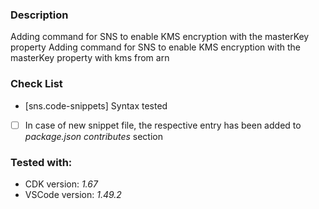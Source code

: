### Description

Adding command for SNS to enable KMS encryption with the masterKey property
Adding command for SNS to enable KMS encryption with the masterKey property with kms from arn

### Check List

- [sns.code-snippets] Syntax tested
- [ ] In case of new snippet file, the respective entry has been added to _package.json_ _contributes_ section

### Tested with:

- CDK version: _1.67_
- VSCode version: _1.49.2_
